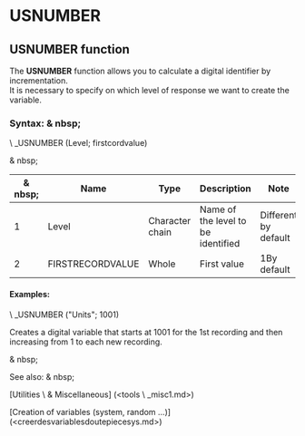 # USNUMBER

## USNUMBER function

The **USNUMBER** function allows you to calculate a digital identifier by incrementation.\
It is necessary to specify on which level of response we want to create the variable.

### Syntax: & nbsp;

\ _USNUMBER (Level; firstcordvalue)

& nbsp;

|& nbsp;|**Name** |**Type** |**Description** |**Note** |
|--- |--- |--- |--- |--- |
|&#49;|Level |Character chain |Name of the level to be identified |Different by default |
|&#50;|FIRSTRECORDVALUE |Whole |First value |&#49;By default |


#### Examples:

\ _USNUMBER ("Units"; 1001)

Creates a digital variable that starts at 1001 for the 1st recording and then increasing from 1 to each new recording.

& nbsp;

See also: & nbsp;

[Utilities \ & Miscellaneous] (<tools \ _misc1.md>)

[Creation of variables (system, random ...)] (<creerdesvariablesdoutepiecesys.md>)